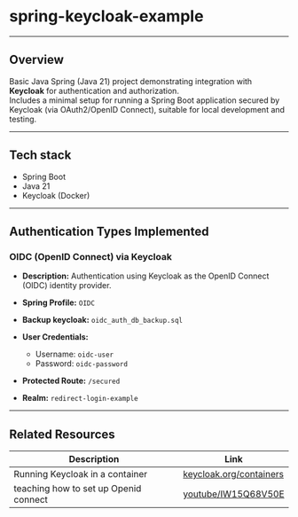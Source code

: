 # spring-keycloak-example

---

## Overview

Basic Java Spring (Java 21) project demonstrating integration with **Keycloak** for authentication and authorization.  
Includes a minimal setup for running a Spring Boot application secured by Keycloak (via OAuth2/OpenID Connect), suitable for local development and testing.

---

## Tech stack

- Spring Boot
- Java 21
- Keycloak (Docker)

---

## Authentication Types Implemented

### OIDC (OpenID Connect) via Keycloak

- **Description:** Authentication using Keycloak as the OpenID Connect (OIDC) identity provider.

- **Spring Profile:** `OIDC`

- **Backup keycloak:** `oidc_auth_db_backup.sql`

- **User Credentials:**
    - Username: `oidc-user`
    - Password: `oidc-password`

- **Protected Route:** `/secured`

- **Realm:** `redirect-login-example`


---

## Related Resources

| Description                           | Link                                                                    |
|---------------------------------------|-------------------------------------------------------------------------|
| Running Keycloak in a container       | [keycloak.org/containers](https://www.keycloak.org/server/containers)   |
| teaching how to set up Openid connect | [youtube/IW15Q68V50E](https://youtu.be/IW15Q68V50E?si=sJjvFoq8m0xL8xLn) |

